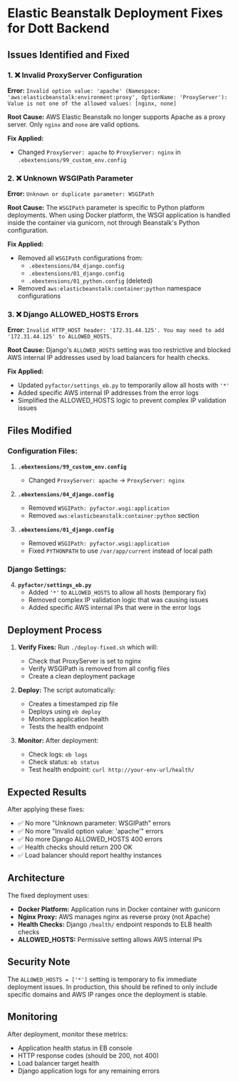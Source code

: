 # Elastic Beanstalk Deployment Fixes for Dott Backend

## Issues Identified and Fixed

### 1. ❌ Invalid ProxyServer Configuration 
**Error:** `Invalid option value: 'apache' (Namespace: 'aws:elasticbeanstalk:environment:proxy', OptionName: 'ProxyServer'): Value is not one of the allowed values: [nginx, none]`

**Root Cause:** AWS Elastic Beanstalk no longer supports Apache as a proxy server. Only `nginx` and `none` are valid options.

**Fix Applied:** 
- Changed `ProxyServer: apache` to `ProxyServer: nginx` in `.ebextensions/99_custom_env.config`

### 2. ❌ Unknown WSGIPath Parameter
**Error:** `Unknown or duplicate parameter: WSGIPath`

**Root Cause:** The `WSGIPath` parameter is specific to Python platform deployments. When using Docker platform, the WSGI application is handled inside the container via gunicorn, not through Beanstalk's Python configuration.

**Fix Applied:**
- Removed all `WSGIPath` configurations from:
  - `.ebextensions/04_django.config` 
  - `.ebextensions/01_django.config`
  - `.ebextensions/01_python.config` (deleted)
- Removed `aws:elasticbeanstalk:container:python` namespace configurations

### 3. ❌ Django ALLOWED_HOSTS Errors
**Error:** `Invalid HTTP_HOST header: '172.31.44.125'. You may need to add '172.31.44.125' to ALLOWED_HOSTS.`

**Root Cause:** Django's `ALLOWED_HOSTS` setting was too restrictive and blocked AWS internal IP addresses used by load balancers for health checks.

**Fix Applied:**
- Updated `pyfactor/settings_eb.py` to temporarily allow all hosts with `'*'`
- Added specific AWS internal IP addresses from the error logs
- Simplified the ALLOWED_HOSTS logic to prevent complex IP validation issues

## Files Modified

### Configuration Files:
1. **`.ebextensions/99_custom_env.config`**
   - Changed `ProxyServer: apache` → `ProxyServer: nginx`

2. **`.ebextensions/04_django.config`** 
   - Removed `WSGIPath: pyfactor.wsgi:application`
   - Removed `aws:elasticbeanstalk:container:python` section

3. **`.ebextensions/01_django.config`**
   - Removed `WSGIPath: pyfactor.wsgi:application` 
   - Fixed `PYTHONPATH` to use `/var/app/current` instead of local path

### Django Settings:
4. **`pyfactor/settings_eb.py`**
   - Added `'*'` to `ALLOWED_HOSTS` to allow all hosts (temporary fix)
   - Removed complex IP validation logic that was causing issues
   - Added specific AWS internal IPs that were in the error logs

## Deployment Process

1. **Verify Fixes:** Run `./deploy-fixed.sh` which will:
   - Check that ProxyServer is set to nginx
   - Verify WSGIPath is removed from all config files
   - Create a clean deployment package

2. **Deploy:** The script automatically:
   - Creates a timestamped zip file
   - Deploys using `eb deploy` 
   - Monitors application health
   - Tests the health endpoint

3. **Monitor:** After deployment:
   - Check logs: `eb logs`
   - Check status: `eb status`
   - Test health endpoint: `curl http://your-env-url/health/`

## Expected Results

After applying these fixes:
- ✅ No more "Unknown parameter: WSGIPath" errors
- ✅ No more "Invalid option value: 'apache'" errors  
- ✅ No more Django ALLOWED_HOSTS 400 errors
- ✅ Health checks should return 200 OK
- ✅ Load balancer should report healthy instances

## Architecture

The fixed deployment uses:
- **Docker Platform:** Application runs in Docker container with gunicorn
- **Nginx Proxy:** AWS manages nginx as reverse proxy (not Apache)
- **Health Checks:** Django `/health/` endpoint responds to ELB health checks
- **ALLOWED_HOSTS:** Permissive setting allows AWS internal IPs

## Security Note

The `ALLOWED_HOSTS = ['*']` setting is temporary to fix immediate deployment issues. In production, this should be refined to only include specific domains and AWS IP ranges once the deployment is stable.

## Monitoring

After deployment, monitor these metrics:
- Application health status in EB console
- HTTP response codes (should be 200, not 400)
- Load balancer target health
- Django application logs for any remaining errors 